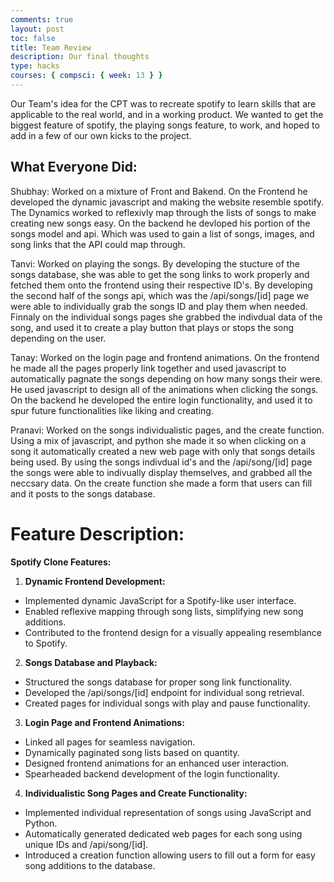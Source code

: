 ```yaml
---
comments: true
layout: post
toc: false
title: Team Review 
description: Our final thoughts
type: hacks
courses: { compsci: { week: 13 } }
---
```


Our Team's idea for the CPT was to recreate spotify to learn skills that are applicable to the real world, and in a working product. We wanted to get the biggest feature of spotify, the playing songs feature, to work, and hoped to add in a few of our own kicks to the project.



## What Everyone Did:

Shubhay: Worked on a mixture of Front and Bakend. On the Frontend he developed the dynamic javascript and making the website resemble spotify. The Dynamics worked to reflexivly map through the lists of songs to make creating new songs easy. On the backend he devloped his portion of the songs model and api. Which was used to gain a list of songs, images, and song links that the API could map through.

Tanvi: Worked on playing the songs. By developing the stucture of the songs database, she was able to get the song links to work properly and fetched them onto the frontend using their respective ID's. By developing the second half of the songs api, which was the /api/songs/[id] page we were able to individually grab the songs ID and play them when needed. Finnaly on the individual songs pages she grabbed the indivdual data of the song, and used it to create a play button that plays or stops the song depending on the user.


Tanay: Worked on the login page and frontend animations. On the frontend he made all the pages properly link together and used javascript to automatically pagnate the songs depending on how many songs their were. He used javascript to design all of the animations when clicking the songs. On the backend he developed the entire login functionality, and used it to spur future functionalities like liking and creating.

Pranavi: Worked on the songs individualistic pages, and the create function. Using a mix of javascript, and python she made it so when clicking on a song it automatically created a new web page with only that songs details being used. By using the songs indivdual id's and the /api/song/[id] page the songs were able to indivually display themselves, and grabbed all the neccsary data. On the create function she made a form that users can fill and it posts to the songs database. 



# Feature Description:


**Spotify Clone Features:**

1. **Dynamic Frontend Development:**
- Implemented dynamic JavaScript for a Spotify-like user interface.
- Enabled reflexive mapping through song lists, simplifying new song additions.
- Contributed to the frontend design for a visually appealing resemblance to Spotify.

2. **Songs Database and Playback:**
- Structured the songs database for proper song link functionality.
- Developed the /api/songs/[id] endpoint for individual song retrieval.
- Created pages for individual songs with play and pause functionality.

3. **Login Page and Frontend Animations:**
- Linked all pages for seamless navigation.
- Dynamically paginated song lists based on quantity.
- Designed frontend animations for an enhanced user interaction.
- Spearheaded backend development of the login functionality.

4. **Individualistic Song Pages and Create Functionality:**
- Implemented individual representation of songs using JavaScript and Python.
- Automatically generated dedicated web pages for each song using unique IDs and /api/song/[id].
- Introduced a creation function allowing users to fill out a form for easy song additions to the database.
